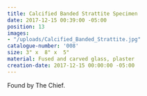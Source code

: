 ```yaml
---
title: Calcified Banded Strattite Specimen
date: 2017-12-15 00:39:00 -05:00
position: 13
images:
- "/uploads/Calcified_Banded_Strattite.jpg"
catalogue-number: '008'
size: 3" x  8" x  5"
material: Fused and carved glass, plaster
creation-date: 2017-12-15 00:00:00 -05:00
---
```


Found by The Chief.
